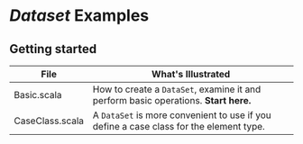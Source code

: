 # _Dataset_ Examples


## Getting started

| File                  | What's Illustrated    |
|-----------------------|-----------------------|
| Basic.scala           | How to create a `DataSet`, examine it and perform basic operations. **Start here.** |
| CaseClass.scala       | A `DataSet` is more convenient to use if you define a case class for the element type. |
